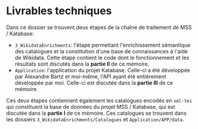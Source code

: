 # Livrables techniques

Dans ce dossier se trouvent deux étapes de la chaîne de traitement de MSS / Katabase:

- `3_WikidataEnrichments`: l'étape permettant l'enrichissement sémantique des catalogues
  et la constitution d'une base de connaissances à l'aide de Wikidata. Cette étape
  contient le code dont le fonctionnement et les résultats sont discutés dans la 
  **partie II** de ce mémoire.
- `Application`: l'application du projet Katabase. Celle-ci a été développée par Alexandre
  Bartz et moi-même, l'API ayant été entièrement développée par moi. Celle-ci est discutée
  dans la **partie III** de ce mémoire.


Ces deux étapes contiennent également les catalogues encodés en `xml-tei` qui constituent
la base de données du projet MSS / Katabase, qui est discutée dans la **partie I** de 
ce mémoire. Ces catalogues se trouvent dans les dossiers
`3_WikidataEnrichments/Catalogues` et `Application/APP/data`.
